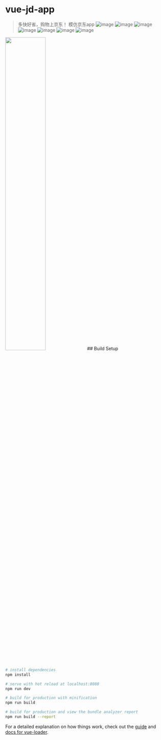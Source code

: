 # vue-jd-app

> 多快好省，购物上京东！ 模仿京东app
![image](/static/index-1.png)
![image](/static/index-2.png)
![image](/static/catagory.png)
![image](/static/productList.png)
![image](/static/product.png)
![image](/static/cart.png)
![image](/static/login.png)
<img src="/static/index-1.png" width="50%" height="50%">
## Build Setup

``` bash
# install dependencies
npm install

# serve with hot reload at localhost:8080
npm run dev

# build for production with minification
npm run build

# build for production and view the bundle analyzer report
npm run build --report
```

For a detailed explanation on how things work, check out the [guide](http://vuejs-templates.github.io/webpack/) and [docs for vue-loader](http://vuejs.github.io/vue-loader).
